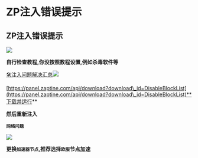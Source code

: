 # ZP注入错误提示

## ZP注入错误提示

![](https://docs.hzz.im/\~gitbook/image?url=https%3A%2F%2F1382592200-files.gitbook.io%2F%7E%2Ffiles%2Fv0%2Fb%2Fgitbook-x-prod.appspot.com%2Fo%2Fspaces%252F7YXEHggLzaiKwZjRSOD4%252Fuploads%252FdjkzSTcZNukEkaOoulNq%252Fimage.png%3Falt%3Dmedia%26token%3Df43e4479-57c0-4364-b542-911f5c764207\&width=768\&dpr=4\&quality=100\&sign=fd19aff9\&sv=1)

**自行检查教程,你没按照教程设置,例如杀毒软件等**

[🛠️注入问题解决汇总](https://docs.hzz.im/o)![](https://docs.hzz.im/\~gitbook/image?url=https%3A%2F%2F1382592200-files.gitbook.io%2F%7E%2Ffiles%2Fv0%2Fb%2Fgitbook-x-prod.appspot.com%2Fo%2Fspaces%252F7YXEHggLzaiKwZjRSOD4%252Fuploads%252FM0uQWgJ7GtTFikrT7Itx%252Fimage.png%3Falt%3Dmedia%26token%3D77d76f1e-8902-41dd-86df-e65588c180c8\&width=768\&dpr=4\&quality=100\&sign=6953e5a5\&sv=1)

[https://panel.zaptine.com/api/download?download\_id=DisableBlockList](https://panel.zaptine.com/api/download?download\_id=DisableBlockList)**下载并运行**

**然后重新注入**

**`网络问题`**

![](https://docs.hzz.im/\~gitbook/image?url=https%3A%2F%2F1382592200-files.gitbook.io%2F%7E%2Ffiles%2Fv0%2Fb%2Fgitbook-x-prod.appspot.com%2Fo%2Fspaces%252F7YXEHggLzaiKwZjRSOD4%252Fuploads%252Fwmz2x2rmwmWaFSupfw2k%252Fimage.png%3Falt%3Dmedia%26token%3D26a1eabc-9c83-4583-99ed-bc2b141051b6\&width=768\&dpr=4\&quality=100\&sign=da209bda\&sv=1)

**更换`加速器节点`,推荐选择`欧服`节点加速**
